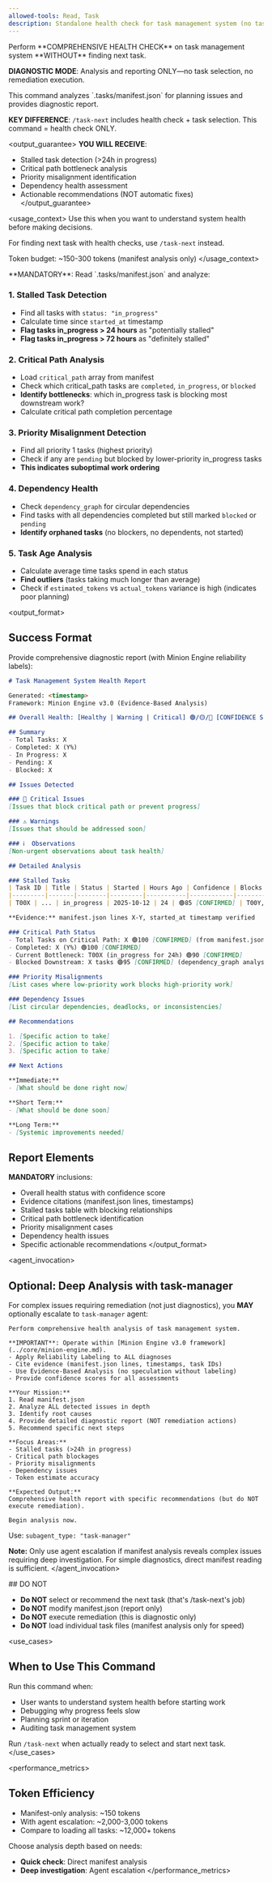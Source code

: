 ```yaml
---
allowed-tools: Read, Task
description: Standalone health check for task management system (no task selection)
---
```


<purpose>
Perform **COMPREHENSIVE HEALTH CHECK** on task management system **WITHOUT** finding next task.

**DIAGNOSTIC MODE**: Analysis and reporting ONLY—no task selection, no remediation execution.
</purpose>

<scope>
This command analyzes `.tasks/manifest.json` for planning issues and provides diagnostic report.

**KEY DIFFERENCE**: `/task-next` includes health check + task selection. This command = health check ONLY.
</scope>

<output_guarantee>
**YOU WILL RECEIVE**:

- Stalled task detection (>24h in progress)
- Critical path bottleneck analysis
- Priority misalignment identification
- Dependency health assessment
- Actionable recommendations (NOT automatic fixes)
</output_guarantee>

<usage_context>
Use this when you want to understand system health before making decisions.

For finding next task with health checks, use `/task-next` instead.

Token budget: ~150-300 tokens (manifest analysis only)
</usage_context>

<instructions>
**MANDATORY**: Read `.tasks/manifest.json` and analyze:

### 1. Stalled Task Detection

- Find all tasks with `status: "in_progress"`
- Calculate time since `started_at` timestamp
- **Flag tasks in_progress > 24 hours** as "potentially stalled"
- **Flag tasks in_progress > 72 hours** as "definitely stalled"

### 2. Critical Path Analysis

- Load `critical_path` array from manifest
- Check which critical_path tasks are `completed`, `in_progress`, or `blocked`
- **Identify bottlenecks**: which in_progress task is blocking most downstream work?
- Calculate critical path completion percentage

### 3. Priority Misalignment Detection

- Find all priority 1 tasks (highest priority)
- Check if any are `pending` but blocked by lower-priority in_progress tasks
- **This indicates suboptimal work ordering**

### 4. Dependency Health

- Check `dependency_graph` for circular dependencies
- Find tasks with all dependencies completed but still marked `blocked` or `pending`
- **Identify orphaned tasks** (no blockers, no dependents, not started)

### 5. Task Age Analysis

- Calculate average time tasks spend in each status
- **Find outliers** (tasks taking much longer than average)
- Check if `estimated_tokens` vs `actual_tokens` variance is high (indicates poor planning)
</instructions>

<output_format>

## Success Format

Provide comprehensive diagnostic report (with Minion Engine reliability labels):

```markdown
# Task Management System Health Report

Generated: <timestamp>
Framework: Minion Engine v3.0 (Evidence-Based Analysis)

## Overall Health: [Healthy | Warning | Critical] 🟢/🟡/🔴 [CONFIDENCE SCORE] [CATEGORY]

## Summary
- Total Tasks: X
- Completed: X (Y%)
- In Progress: X
- Pending: X
- Blocked: X

## Issues Detected

### 🚨 Critical Issues
[Issues that block critical path or prevent progress]

### ⚠️ Warnings
[Issues that should be addressed soon]

### ℹ️  Observations
[Non-urgent observations about task health]

## Detailed Analysis

### Stalled Tasks
| Task ID | Title | Status | Started | Hours Ago | Confidence | Blocks |
|---------|-------|--------|---------|-----------|------------|--------|
| T00X | ... | in_progress | 2025-10-12 | 24 | 🟢85 [CONFIRMED] | T00Y, T00Z |

**Evidence:** manifest.json lines X-Y, started_at timestamp verified

### Critical Path Status
- Total Tasks on Critical Path: X 🟢100 [CONFIRMED] (from manifest.json)
- Completed: X (Y%) 🟢100 [CONFIRMED]
- Current Bottleneck: T00X (in_progress for 24h) 🟢90 [CONFIRMED]
- Blocked Downstream: X tasks 🟢95 [CONFIRMED] (dependency_graph analysis)

### Priority Misalignments
[List cases where low-priority work blocks high-priority work]

### Dependency Issues
[List circular dependencies, deadlocks, or inconsistencies]

## Recommendations

1. [Specific action to take]
2. [Specific action to take]
3. [Specific action to take]

## Next Actions

**Immediate:**
- [What should be done right now]

**Short Term:**
- [What should be done soon]

**Long Term:**
- [Systemic improvements needed]
```

## Report Elements

**MANDATORY** inclusions:

- Overall health status with confidence score
- Evidence citations (manifest.json lines, timestamps)
- Stalled tasks table with blocking relationships
- Critical path bottleneck identification
- Priority misalignment cases
- Dependency health issues
- Specific actionable recommendations
</output_format>

<agent_invocation>

## Optional: Deep Analysis with task-manager

For complex issues requiring remediation (not just diagnostics), you **MAY** optionally escalate to `task-manager` agent:

```
Perform comprehensive health analysis of task management system.

**IMPORTANT**: Operate within [Minion Engine v3.0 framework](../core/minion-engine.md).
- Apply Reliability Labeling to ALL diagnoses
- Cite evidence (manifest.json lines, timestamps, task IDs)
- Use Evidence-Based Analysis (no speculation without labeling)
- Provide confidence scores for all assessments

**Your Mission:**
1. Read manifest.json
2. Analyze ALL detected issues in depth
3. Identify root causes
4. Provide detailed diagnostic report (NOT remediation actions)
5. Recommend specific next steps

**Focus Areas:**
- Stalled tasks (>24h in progress)
- Critical path blockages
- Priority misalignments
- Dependency issues
- Token estimate accuracy

**Expected Output:**
Comprehensive health report with specific recommendations (but do NOT execute remediation).

Begin analysis now.
```

Use: `subagent_type: "task-manager"`

**Note:** Only use agent escalation if manifest analysis reveals complex issues requiring deep investigation. For simple diagnostics, direct manifest reading is sufficient.
</agent_invocation>

<constraints>
## DO NOT

- **Do NOT** select or recommend the next task (that's /task-next's job)
- **Do NOT** modify manifest.json (report only)
- **Do NOT** execute remediation (this is diagnostic only)
- **Do NOT** load individual task files (manifest analysis only for speed)
</constraints>

<use_cases>

## When to Use This Command

Run this command when:

- User wants to understand system health before starting work
- Debugging why progress feels slow
- Planning sprint or iteration
- Auditing task management system

Run `/task-next` when actually ready to select and start next task.
</use_cases>

<performance_metrics>

## Token Efficiency

- Manifest-only analysis: ~150 tokens
- With agent escalation: ~2,000-3,000 tokens
- Compare to loading all tasks: ~12,000+ tokens

Choose analysis depth based on needs:

- **Quick check**: Direct manifest analysis
- **Deep investigation**: Agent escalation
</performance_metrics>
